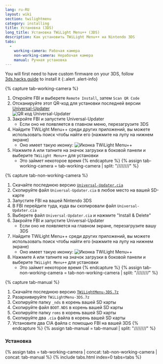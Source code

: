 ```yaml
---
lang: ru-RU
layout: wiki
section: twilightmenu
category: installing
title: Установка (3DS)
long_title: Установка TWiLight Menu++ (3DS)
description: Как установить TWiLight Menu++ на Nintendo 3DS
tabs:
  - 
    working-camera: Рабочая камера
    non-working-camera: Нерабочая камера
    manual: Ручная установка
---
```


You will first need to have custom firmware on your 3DS, follow [3ds.hacks.guide](https://3ds.hacks.guide) to install it
{:.alert .alert-info}

{% capture tab-working-camera %}
1. Откройте FBI и выберете `Remote Install`, затем `Scan QR Code`
1. Отсканируйте этот QR-код для установки последней версии [Universal-Updater](https://github.com/Universal-Team/Universal-Updater)<br> ![QR код Universal-Updater](https://db.universal-team.net/assets/images/qr/universal-updater-cia.png)
1. Закройте FBI и запустите Universal-Updater
   - Если оно не появляется в главном меню, перезагрузите 3DS
1. Найдите TWiLight Menu++ среди других приложений, вы можете использовать поиск чтобы найти его (нажмите на лупу на нижнем экране)
   - Оно имеет такую иконку: ![Иконка TWiLight Menu++](https://raw.githubusercontent.com/DS-Homebrew/TWiLightMenu/master/booter/icon.bmp)
1. Нажмите <kbd class="face">A</kbd> или тапните на значок загрузки в боковой панели и выберите `TWiLight Menu++` для установки
   - Это займет некоторое время
{% endcapture %}
{% assign tab-working-camera = tab-working-camera | split: "////////" %}

{% capture tab-non-working-camera %}
1. Скачайте последнюю версию [`Universal-Updater.cia`](https://github.com/Universal-Team/Universal-Updater/releases/latest/download/Universal-Updater.cia)
1. Скопируйте файл `Universal-Updater.cia` в любое место на вашей SD-карте
1. Запустите FBI на вашей Nintendo 3DS
1. В FBI перейдите туда, куда вы скопировали файл `Universal-Updater.cia`
1. Выберете файл `Universal-Updater.cia` и нажмите "Install & Delete"
1. Закройте FBI и запустите Universal-Updater
   - Если оно не появляется на главном экране, перезагрузите вашу 3DS
1. Найдите TWiLight Menu++ среди других приложений, вы можете использовать поиск чтобы найти его (нажмите на лупу на нижнем экране)
   - Оно имеет такую иконку: ![Иконка TWiLight Menu++](https://raw.githubusercontent.com/DS-Homebrew/TWiLightMenu/master/booter/icon.bmp)
1. Нажмите <kbd class="face">A</kbd> или тапните на значок загрузки в боковой панели и выберите `TWiLight Menu++` для установки
   - Это займет некоторое время
{% endcapture %}
{% assign tab-non-working-camera = tab-non-working-camera | split: "////////" %}

{% capture tab-manual %}
1. Скачайте последнюю версию [`TWiLightMenu-3DS.7z`](https://github.com/DS-Homebrew/TWiLightMenu/releases/latest/download/TWiLightMenu-3DS.7z)
1. Разархивируйте `TWiLightMenu-3DS.7z`
1. Скопируйте папку `_nds` в корень вашей SD карты
1. Скопируйте файл `BOOT.NDS` в корень вашей SD карты
1. Скопируйте папку `roms` в корень вашей SD карты
1. Скопируйте два `.cia` файла в корень вашей SD карты
1. Установите два CIA файла с помощью FBI на вашей 3DS
{% endcapture %}
{% assign tab-manual = tab-manual | split: "////////" %}

### Установка

{% assign tabs = tab-working-camera | concat: tab-non-working-camera | concat: tab-manual %}
{% include tabs.html index=0 tabs=tabs %}
